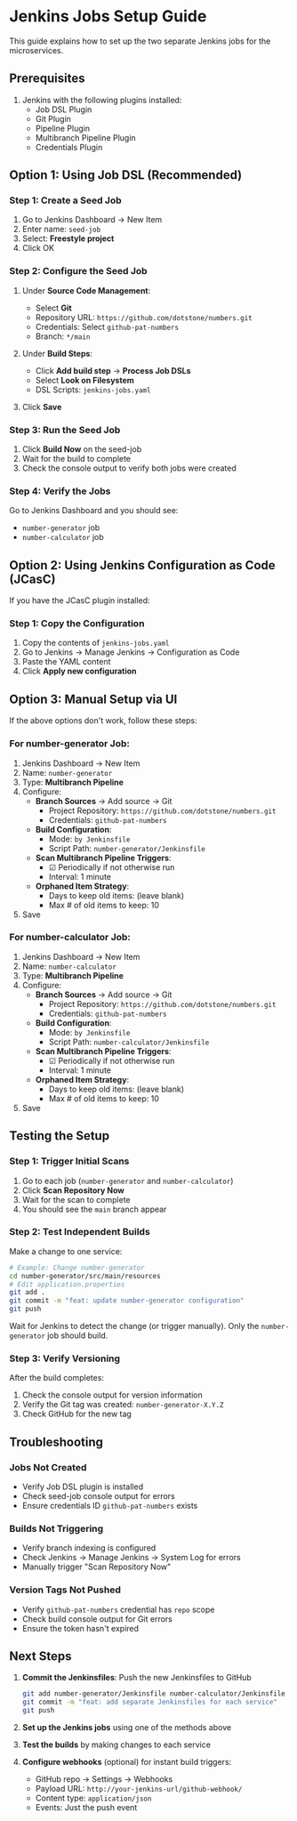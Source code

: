 # Jenkins Jobs Setup Guide

This guide explains how to set up the two separate Jenkins jobs for the microservices.

## Prerequisites

1. Jenkins with the following plugins installed:
   - Job DSL Plugin
   - Git Plugin
   - Pipeline Plugin
   - Multibranch Pipeline Plugin
   - Credentials Plugin

## Option 1: Using Job DSL (Recommended)

### Step 1: Create a Seed Job

1. Go to Jenkins Dashboard → New Item
2. Enter name: `seed-job`
3. Select: **Freestyle project**
4. Click OK

### Step 2: Configure the Seed Job

1. Under **Source Code Management**:
   - Select **Git**
   - Repository URL: `https://github.com/dotstone/numbers.git`
   - Credentials: Select `github-pat-numbers`
   - Branch: `*/main`

2. Under **Build Steps**:
   - Click **Add build step** → **Process Job DSLs**
   - Select **Look on Filesystem**
   - DSL Scripts: `jenkins-jobs.yaml`

3. Click **Save**

### Step 3: Run the Seed Job

1. Click **Build Now** on the seed-job
2. Wait for the build to complete
3. Check the console output to verify both jobs were created

### Step 4: Verify the Jobs

Go to Jenkins Dashboard and you should see:
- `number-generator` job
- `number-calculator` job

## Option 2: Using Jenkins Configuration as Code (JCasC)

If you have the JCasC plugin installed:

### Step 1: Copy the Configuration

1. Copy the contents of `jenkins-jobs.yaml`
2. Go to Jenkins → Manage Jenkins → Configuration as Code
3. Paste the YAML content
4. Click **Apply new configuration**

## Option 3: Manual Setup via UI

If the above options don't work, follow these steps:

### For number-generator Job:

1. Jenkins Dashboard → New Item
2. Name: `number-generator`
3. Type: **Multibranch Pipeline**
4. Configure:
   - **Branch Sources** → Add source → Git
     - Project Repository: `https://github.com/dotstone/numbers.git`
     - Credentials: `github-pat-numbers`
   - **Build Configuration**:
     - Mode: `by Jenkinsfile`
     - Script Path: `number-generator/Jenkinsfile`
   - **Scan Multibranch Pipeline Triggers**:
     - ☑ Periodically if not otherwise run
     - Interval: 1 minute
   - **Orphaned Item Strategy**:
     - Days to keep old items: (leave blank)
     - Max # of old items to keep: 10
5. Save

### For number-calculator Job:

1. Jenkins Dashboard → New Item
2. Name: `number-calculator`
3. Type: **Multibranch Pipeline**
4. Configure:
   - **Branch Sources** → Add source → Git
     - Project Repository: `https://github.com/dotstone/numbers.git`
     - Credentials: `github-pat-numbers`
   - **Build Configuration**:
     - Mode: `by Jenkinsfile`
     - Script Path: `number-calculator/Jenkinsfile`
   - **Scan Multibranch Pipeline Triggers**:
     - ☑ Periodically if not otherwise run
     - Interval: 1 minute
   - **Orphaned Item Strategy**:
     - Days to keep old items: (leave blank)
     - Max # of old items to keep: 10
5. Save

## Testing the Setup

### Step 1: Trigger Initial Scans

1. Go to each job (`number-generator` and `number-calculator`)
2. Click **Scan Repository Now**
3. Wait for the scan to complete
4. You should see the `main` branch appear

### Step 2: Test Independent Builds

Make a change to one service:

```bash
# Example: Change number-generator
cd number-generator/src/main/resources
# Edit application.properties
git add .
git commit -m "feat: update number-generator configuration"
git push
```

Wait for Jenkins to detect the change (or trigger manually). Only the `number-generator` job should build.

### Step 3: Verify Versioning

After the build completes:
1. Check the console output for version information
2. Verify the Git tag was created: `number-generator-X.Y.Z`
3. Check GitHub for the new tag

## Troubleshooting

### Jobs Not Created
- Verify Job DSL plugin is installed
- Check seed-job console output for errors
- Ensure credentials ID `github-pat-numbers` exists

### Builds Not Triggering
- Verify branch indexing is configured
- Check Jenkins → Manage Jenkins → System Log for errors
- Manually trigger "Scan Repository Now"

### Version Tags Not Pushed
- Verify `github-pat-numbers` credential has `repo` scope
- Check build console output for Git errors
- Ensure the token hasn't expired

## Next Steps

1. **Commit the Jenkinsfiles**: Push the new Jenkinsfiles to GitHub
   ```bash
   git add number-generator/Jenkinsfile number-calculator/Jenkinsfile
   git commit -m "feat: add separate Jenkinsfiles for each service"
   git push
   ```

2. **Set up the Jenkins jobs** using one of the methods above

3. **Test the builds** by making changes to each service

4. **Configure webhooks** (optional) for instant build triggers:
   - GitHub repo → Settings → Webhooks
   - Payload URL: `http://your-jenkins-url/github-webhook/`
   - Content type: `application/json`
   - Events: Just the push event
